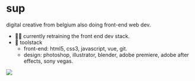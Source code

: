 # sup

digital creative from belgium also doing front-end web dev.

- 👨‍💻 currently retraining the front end dev stack.
- 🧰 toolstack
  - front-end: html5, css3, javascript, vue, git.
  - design: photoshop, illustrator, blender, adobe premiere, adobe after effects, sony vegas.
<!-- - 📫 contact: -->

<img src="https://github-readme-stats.vercel.app/api/top-langs/?username=cowboycrackie&private=true&layout=compact&langs_count=6&theme=cobalt2" />
